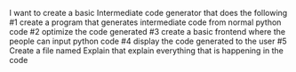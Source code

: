 I want to create a basic Intermediate code generator that does the following 
#1 create a program that generates intermediate code from normal python code
#2 optimize the code generated
#3 create a basic frontend where the people can input python code 
#4 display the code generated to the user 
#5 Create a file named Explain that explain everything that is happening in the code 